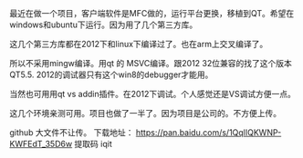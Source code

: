 最近在做一个项目，客户端软件是MFC做的，运行平台更换，移植到QT。希望在windows和ubuntu下运行。因为用了几个第三方库。

这几个第三方库都在2012下和linux下编译过了。也在arm上交叉编译了。

所以不采用mingw编译。用qt 的 MSVC编译。跟2012 32位兼容的找了这个版本QT5.5.   2012的调试器只有这个win8的debugger才能用。

当然也可用用qt vs addin插件。在2012下调试。个人感觉还是VS调试方便一点。

这几个环境亲测可用。项目也做了一半了。因为项目是公司的。不方便上传。 

github  大文件不让传。 下载地址：
https://pan.baidu.com/s/1QqlIQKWNP-KWFEdT_35D6w
提取码  iqit
